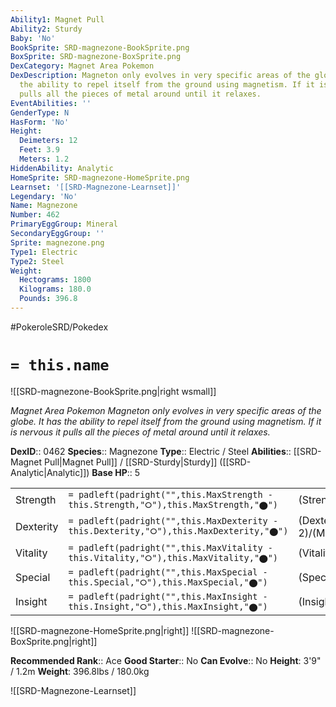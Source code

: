 ```yaml
---
Ability1: Magnet Pull
Ability2: Sturdy
Baby: 'No'
BookSprite: SRD-magnezone-BookSprite.png
BoxSprite: SRD-magnezone-BoxSprite.png
DexCategory: Magnet Area Pokemon
DexDescription: Magneton only evolves in very specific areas of the globe. It has
  the ability to repel itself from the ground using magnetism. If it is nervous it
  pulls all the pieces of metal around until it relaxes.
EventAbilities: ''
GenderType: N
HasForm: 'No'
Height:
  Deimeters: 12
  Feet: 3.9
  Meters: 1.2
HiddenAbility: Analytic
HomeSprite: SRD-magnezone-HomeSprite.png
Learnset: '[[SRD-Magnezone-Learnset]]'
Legendary: 'No'
Name: Magnezone
Number: 462
PrimaryEggGroup: Mineral
SecondaryEggGroup: ''
Sprite: magnezone.png
Type1: Electric
Type2: Steel
Weight:
  Hectograms: 1800
  Kilograms: 180.0
  Pounds: 396.8
---
```


#PokeroleSRD/Pokedex

# `= this.name`

![[SRD-magnezone-BookSprite.png|right wsmall]]

*Magnet Area Pokemon*
*Magneton only evolves in very specific areas of the globe. It has the ability to repel itself from the ground using magnetism. If it is nervous it pulls all the pieces of metal around until it relaxes.*

**DexID**:: 0462
**Species**:: Magnezone
**Type**:: Electric / Steel
**Abilities**:: [[SRD-Magnet Pull|Magnet Pull]] / [[SRD-Sturdy|Sturdy]] ([[SRD-Analytic|Analytic]])
**Base HP**:: 5

|           |                                                                                        |                                          |
| --------- | -------------------------------------------------------------------------------------- | ---------------------------------------- |
| Strength  | `= padleft(padright("",this.MaxStrength - this.Strength,"⭘"),this.MaxStrength,"⬤")`    | (Strength::2)/(MaxStrength::5)   |
| Dexterity | `= padleft(padright("",this.MaxDexterity - this.Dexterity,"⭘"),this.MaxDexterity,"⬤")` | (Dexterity:: 2)/(MaxDexterity::4) |
| Vitality  | `= padleft(padright("",this.MaxVitality - this.Vitality,"⭘"),this.MaxVitality,"⬤")`    | (Vitality::3)/(MaxVitality::6)   |
| Special   | `= padleft(padright("",this.MaxSpecial - this.Special,"⭘"),this.MaxSpecial,"⬤")`       | (Special::3)/(MaxSpecial::7)     |
| Insight   | `= padleft(padright("",this.MaxInsight - this.Insight,"⭘"),this.MaxInsight,"⬤")`       | (Insight::2)/(MaxInsight::5)     |

![[SRD-magnezone-HomeSprite.png|right]]
![[SRD-magnezone-BoxSprite.png|right]]

**Recommended Rank**:: Ace
**Good Starter**:: No
**Can Evolve**:: No
**Height**: 3'9" / 1.2m
**Weight**: 396.8lbs / 180.0kg

![[SRD-Magnezone-Learnset]]